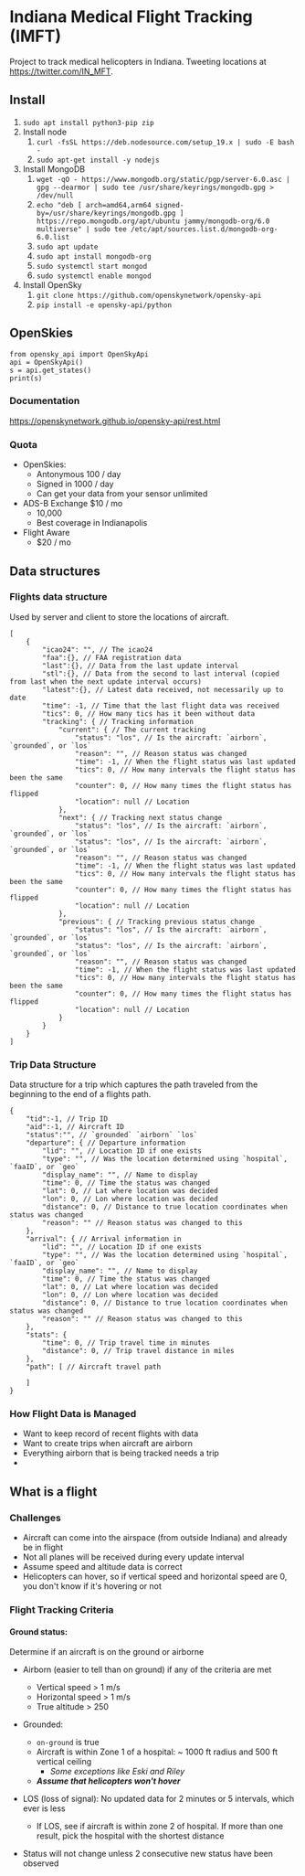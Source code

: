 # Indiana Medical Flight Tracking (IMFT)

Project to track medical helicopters in Indiana. Tweeting locations at <https://twitter.com/IN_MFT>.

## Install

1. `sudo apt install python3-pip zip`
2. Install node
    1. `curl -fsSL https://deb.nodesource.com/setup_19.x | sudo -E bash - `
    2. `sudo apt-get install -y nodejs`
3. Install MongoDB
    1. `wget -qO - https://www.mongodb.org/static/pgp/server-6.0.asc |  gpg --dearmor | sudo tee /usr/share/keyrings/mongodb.gpg > /dev/null`
    2. `echo "deb [ arch=amd64,arm64 signed-by=/usr/share/keyrings/mongodb.gpg ] https://repo.mongodb.org/apt/ubuntu jammy/mongodb-org/6.0 multiverse" | sudo tee /etc/apt/sources.list.d/mongodb-org-6.0.list`
    3. `sudo apt update`
    4. `sudo apt install mongodb-org`
    5. `sudo systemctl start mongod`
    6. `sudo systemctl enable mongod`
4. Install OpenSky
    1. `git clone https://github.com/openskynetwork/opensky-api`
    2. `pip install -e opensky-api/python`


## OpenSkies

```
from opensky_api import OpenSkyApi
api = OpenSkyApi()
s = api.get_states()
print(s)
```

### Documentation

<https://openskynetwork.github.io/opensky-api/rest.html>

### Quota

* OpenSkies:
    * Antonymous 100 / day
    * Signed in 1000 / day
    * Can get your data from your sensor unlimited
* ADS-B Exchange $10 / mo
    * 10,000
    * Best coverage in Indianapolis
* Flight Aware 
    * $20 / mo

## Data structures

### Flights data structure

Used by server and client to store the locations of aircraft.

```
[
    {
        "icao24": "", // The icao24
        "faa":{}, // FAA registration data
        "last":{}, // Data from the last update interval
        "stl":{}, // Data from the second to last interval (copied from last when the next update interval occurs)
        "latest":{}, // Latest data received, not necessarily up to date
        "time": -1, // Time that the last flight data was received
        "tics": 0, // How many tics has it been without data
        "tracking": { // Tracking information
            "current": { // The current tracking
                "status": "los", // Is the aircraft: `airborn`, `grounded`, or `los`
                "reason": "", // Reason status was changed
                "time": -1, // When the flight status was last updated
                "tics": 0, // How many intervals the flight status has been the same
                "counter": 0, // How many times the flight status has flipped
                "location": null // Location
            },
            "next": { // Tracking next status change
                "status": "los", // Is the aircraft: `airborn`, `grounded`, or `los`
                "status": "los", // Is the aircraft: `airborn`, `grounded`, or `los`
                "reason": "", // Reason status was changed
                "time": -1, // When the flight status was last updated
                "tics": 0, // How many intervals the flight status has been the same
                "counter": 0, // How many times the flight status has flipped
                "location": null // Location
            },
            "previous": { // Tracking previous status change
                "status": "los", // Is the aircraft: `airborn`, `grounded`, or `los`
                "status": "los", // Is the aircraft: `airborn`, `grounded`, or `los`
                "reason": "", // Reason status was changed
                "time": -1, // When the flight status was last updated
                "tics": 0, // How many intervals the flight status has been the same
                "counter": 0, // How many times the flight status has flipped
                "location": null // Location
            }
        }
    }
]
```

### Trip Data Structure

Data structure for a trip which captures the path traveled from the beginning to the end of a flights path.

```
{
    "tid":-1, // Trip ID
    "aid":-1, // Aircraft ID
    "status":"", // `grounded` `airborn` `los`
    "departure": { // Departure information
        "lid": "", // Location ID if one exists
        "type": "", // Was the location determined using `hospital`, `faaID`, or `geo`
        "display_name": "", // Name to display
        "time": 0, // Time the status was changed
        "lat": 0, // Lat where location was decided
        "lon": 0, // Lon where location was decided
        "distance": 0, // Distance to true location coordinates when status was changed
        "reason": "" // Reason status was changed to this
    },
    "arrival": { // Arrival information in 
        "lid": "", // Location ID if one exists
        "type": "", // Was the location determined using `hospital`, `faaID`, or `geo`
        "display_name": "", // Name to display
        "time": 0, // Time the status was changed
        "lat": 0, // Lat where location was decided
        "lon": 0, // Lon where location was decided
        "distance": 0, // Distance to true location coordinates when status was changed
        "reason": "" // Reason status was changed to this
    },
    "stats": {
        "time": 0, // Trip travel time in minutes
        "distance": 0, // Trip travel distance in miles
    },
    "path": [ // Aircraft travel path

    ]
}
```

### How Flight Data is Managed

* Want to keep record of recent flights with data
* Want to create trips when aircraft are airborn
* Everything airborn that is being tracked needs a trip
* 


## What is a flight

### Challenges

* Aircraft can come into the airspace (from outside Indiana) and already be in flight
* Not all planes will be received during every update interval
* Assume speed and altitude data is correct
* Helicopters can hover, so if vertical speed and horizontal speed are 0, you don't know if it's hovering or not

### Flight Tracking Criteria


#### Ground status:

Determine if an aircraft is on the ground or airborne

* Airborn (easier to tell than on ground) if any of the criteria are met
    * Vertical speed > 1 m/s
    * Horizontal speed > 1 m/s
    * True altitude > 250
* Grounded:
    * `on-ground` is true
    * Aircraft is within Zone 1 of a hospital: ~ 1000 ft radius and 500 ft vertical ceiling
        * *Some exceptions like Eski and Riley*
    * ***Assume that helicopters won't hover***
* LOS (loss of signal): No updated data for 2 minutes or 5 intervals, which ever is less
    * If LOS, see if aircraft is within zone 2 of hospital. If more than one result, pick the hospital with the shortest distance

* Status will not change unless 2 consecutive new status have been observed
